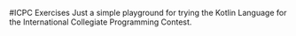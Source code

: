 #ICPC Exercises
Just a simple playground for trying the Kotlin Language for the International Collegiate Programming Contest.
